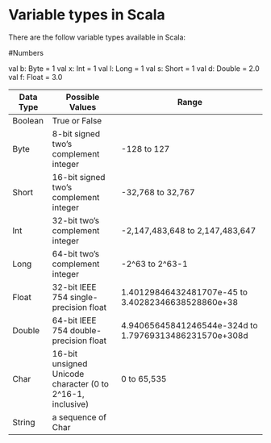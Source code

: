 # Variable types in Scala

There are the follow variable types available in Scala: 

#Numbers 

val b: Byte = 1
val x: Int = 1
val l: Long = 1
val s: Short = 1
val d: Double = 2.0
val f: Float = 3.0

| Data Type         | Possible Values    | Range |
|-------------------|--------------------|-------|
| Boolean           |True or False
| Byte         | 8-bit signed two’s complement integer | -128 to 127|
| Short | 16-bit signed two’s complement integer  | -32,768 to 32,767|
| Int | 32-bit two’s complement integer | -2,147,483,648 to 2,147,483,647|
| Long | 64-bit two’s complement integer | -2^63 to 2^63-1 |
|Float|	32-bit IEEE 754 single-precision float |1.40129846432481707e-45 to 3.40282346638528860e+38|
|Double|  64-bit IEEE 754 double-precision float |4.94065645841246544e-324d to 1.79769313486231570e+308d|
|Char|	16-bit unsigned Unicode character (0 to 2^16-1, inclusive)|0 to 65,535|
|String|	a sequence of Char|
